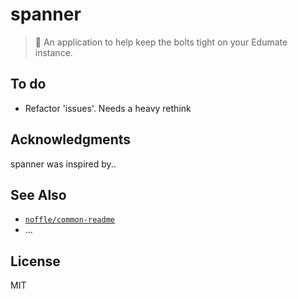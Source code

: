 # spanner

> :wrench: An application to help keep the bolts tight on your Edumate instance.

## To do

 - Refactor 'issues'. Needs a heavy rethink

## Acknowledgments

spanner was inspired by..

## See Also

- [`noffle/common-readme`](https://github.com/noffle/common-readme)
- ...

## License

MIT

